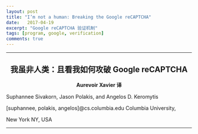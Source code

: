 ```yaml
---
layout: post
title: "I’m not a human: Breaking the Google reCAPTCHA"
date:   2017-04-19
excerpt: "Google reCAPTCHA 验证机制"
tags: [program, google, verification]
comments: true
---
```


---

<center><h2 style="">我虽非人类：且看我如何攻破 Google reCAPTCHA</h2></center>

<center><strong>Aurevoir Xavier 译</strong></center>

Suphannee Sivakorn, Jason Polakis, and Angelos D. Keromytis

[suphannee, polakis, angelos]@cs.columbia.edu Columbia University, 

New York NY, USA

---

